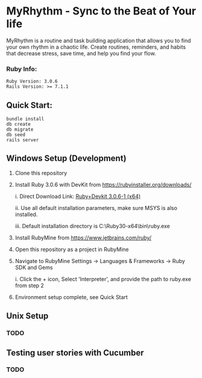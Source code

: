 # MyRhythm - Sync to the Beat of Your life

MyRhythm is a routine and task building application that allows you to find
your own rhythm in a chaotic life. Create routines, reminders, and habits that
decrease stress, save time, and help you find your flow.

### Ruby Info:
```
Ruby Version: 3.0.6
Rails Version: >= 7.1.1
```

## Quick Start:

```
bundle install
db create
db migrate
db seed
rails server
```

## Windows Setup (Development)

1. Clone this repository
2. Install Ruby 3.0.6 with DevKit from https://rubyinstaller.org/downloads/
   
   i. Direct Download Link: [Ruby+Devkit 3.0.6-1 (x64)](https://github.com/oneclick/rubyinstaller2/releases/download/RubyInstaller-3.0.6-1/rubyinstaller-devkit-3.0.6-1-x64.exe)
   
   ii. Use all default installation parameters, make sure MSYS is also installed.
   
   iii. Default installation directory is C:\Ruby30-x64\bin\ruby.exe

3. Install RubyMine from https://www.jetbrains.com/ruby/
4. Open this repository as a project in RubyMine
5. Navigate to RubyMine Settings -> Languages & Frameworks -> Ruby SDK and Gems

   i. Click the + icon, Select 'Interpreter', and provide the path to ruby.exe from step 2

8. Environment setup complete, see Quick Start

## Unix Setup

### TODO

## Testing user stories with Cucumber

### TODO